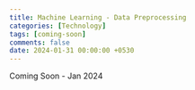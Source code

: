 ```yaml
--- 
title: Machine Learning - Data Preprocessing
categories: [Technology]
tags: [coming-soon]
comments: false
date: 2024-01-31 00:00:00 +0530
---
```


Coming Soon - Jan 2024